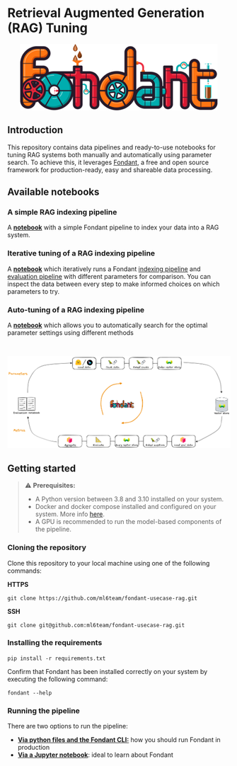 # Retrieval Augmented Generation (RAG) Tuning

<p align="center">
    <a href="https://github.com/ml6team/fondant">
        <img src="https://raw.githubusercontent.com/ml6team/fondant/main/docs/art/fondant_banner.svg" height="150px"/>
    </a>
</p>
<p align="center">
</p>

## Introduction

This repository contains data pipelines and ready-to-use notebooks for tuning RAG systems both manually and automatically using parameter search.
To achieve this, it leverages [Fondant](https://github.com/ml6team/fondant), a free and open source framework for production-ready, easy and shareable data processing.

## Available notebooks

### A simple RAG indexing pipeline

A [**notebook**](./src/pipeline.ipynb) with a simple Fondant pipeline to index your data into a 
RAG system.

### Iterative tuning of a RAG indexing pipeline

A [**notebook**](./src/evaluation.ipynb) which iteratively runs a Fondant
[indexing pipeline](./src/pipeline_index.py) and [evaluation pipeline](./src/pipeline_eval.py) with 
different parameters for comparison. You can inspect the data between every step to make 
informed choices on which parameters to try.

### Auto-tuning of a RAG indexing pipeline

<p>
    A <a href="./src/parameter_search.ipynb"><b>notebook</b></a> which allows you to automatically search for the 
    optimal parameter settings using different methods
</p>
<br>
<p align="center">
    <a href="./src/parameter_search.ipynb">
         <img src="./art/iteration.png" width="800px"/>
    </a>
</p>

## Getting started

> ⚠️ **Prerequisites:**
>
> - A Python version between 3.8 and 3.10 installed on your system.
> - Docker and docker compose installed and configured on your system. More info [here](https://fondant.ai/en/latest/guides/installation/#docker-installation).
> - A GPU is recommended to run the model-based components of the pipeline.

### Cloning the repository

Clone this repository to your local machine using one of the following commands:

**HTTPS**
```shell
git clone https://github.com/ml6team/fondant-usecase-rag.git
```

**SSH**
```shell
git clone git@github.com:ml6team/fondant-usecase-rag.git
```

### Installing the requirements

```shell
pip install -r requirements.txt
```

Confirm that Fondant has been installed correctly on your system by executing the following command:

```shell
fondant --help
```

### Running the pipeline

There are two options to run the pipeline:

- [**Via python files and the Fondant CLI:**](https://fondant.ai/en/latest/pipeline/#running-a-pipeline) how you should run Fondant in production
- [**Via a Jupyter notebook**](./src/pipeline.ipynb): ideal to learn about Fondant
